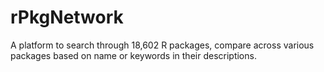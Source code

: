# rPkgNetwork
A platform to search through 18,602 R packages, compare across various packages based on name or keywords in their descriptions.
